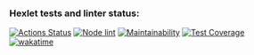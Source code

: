 ### Hexlet tests and linter status:
[![Actions Status](https://github.com/feeedback/backend-project-lvl1/workflows/hexlet-check/badge.svg)](https://github.com/feeedback/backend-project-lvl1/actions)
[![Node lint](https://github.com/feeedback/backend-project-lvl1/actions/workflows/lint.yml/badge.svg)](https://github.com/feeedback/backend-project-lvl1/actions/workflows/lint.yml)
[![Maintainability](https://api.codeclimate.com/v1/badges/a99a88d28ad37a79dbf6/maintainability)](https://codeclimate.com/github/codeclimate/codeclimate/maintainability)
[![Test Coverage](https://api.codeclimate.com/v1/badges/a99a88d28ad37a79dbf6/test_coverage)](https://codeclimate.com/github/codeclimate/codeclimate/test_coverage)
[![wakatime](https://wakatime.com/badge/github/feeedback/backend-project-lvl1.svg)](https://wakatime.com/badge/github/feeedback/backend-project-lvl1)